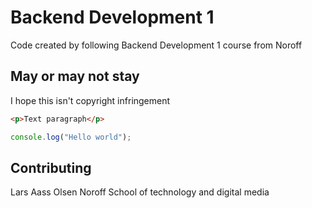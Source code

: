 # Backend Development 1

Code created by following Backend Development 1 course from Noroff

## May or may not stay

I hope this isn't copyright infringement

```html
<p>Text paragraph</p>
```

```javascript
console.log("Hello world");
```

## Contributing

Lars Aass Olsen
Noroff School of technology and digital media
